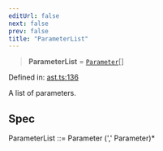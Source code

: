 ```yaml
---
editUrl: false
next: false
prev: false
title: "ParameterList"
---
```


> **ParameterList** = [`Parameter`](/api/ast/interfaces/parameter/)[]

Defined in: [ast.ts:136](https://github.com/rcs-agents/rcs-lang/blob/dae76e6aa05b4d372009b015248dbcb36c5ae675/packages/ast/src/ast.ts#L136)

A list of parameters.

## Spec

ParameterList ::= Parameter (',' Parameter)*
